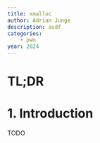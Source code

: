 ```yaml
---
title: xmalloc
author: Adrian Junge
description: asdf
categories:
    - pwn
year: 2024
---
```


# TL;DR


# 1. Introduction<a name="introduction"></a>
TODO
